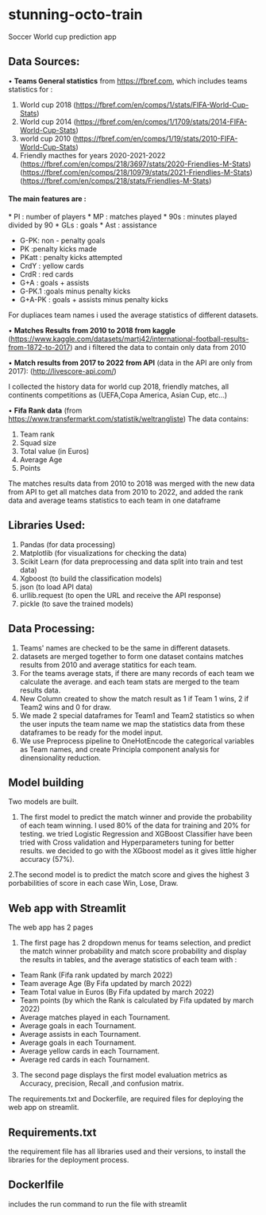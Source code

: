 # stunning-octo-train

Soccer World cup prediction app

## Data Sources:
• **Teams General statistics** from https://fbref.com, which includes teams statistics for :
  1. World cup 2018 (https://fbref.com/en/comps/1/stats/FIFA-World-Cup-Stats)
  2. World cup 2014 (https://fbref.com/en/comps/1/1709/stats/2014-FIFA-World-Cup-Stats)
  3. world cup 2010 (https://fbref.com/en/comps/1/19/stats/2010-FIFA-World-Cup-Stats)
  4. Friendly macthes for years 2020-2021-2022 
    (https://fbref.com/en/comps/218/3697/stats/2020-Friendlies-M-Stats)
    (https://fbref.com/en/comps/218/10979/stats/2021-Friendlies-M-Stats)
    (https://fbref.com/en/comps/218/stats/Friendlies-M-Stats)

#### The main features are :
  * PI : number of players
  * MP : matches played
  * 90s : minutes played divided by 90
  * GLs : goals
  * Ast : assistance
  * G-PK: non - penalty goals
  * PK :penalty kicks made
  * PKatt : penalty kicks attempted
  * CrdY : yellow cards
  * CrdR : red cards
  * G+A : goals + assists
  * G-PK.1 :goals minus penalty kicks
  * G+A-PK : goals + assists minus penalty kicks

For dupliaces team names i used the average statistics of different datasets.

• **Matches Results from 2010 to 2018 from kaggle**
  (https://www.kaggle.com/datasets/martj42/international-football-results-from-1872-to-2017)
  and i filtered the data to contain only data from 2010
  
• **Match results from 2017 to 2022 from API** (data in the API are only from 2017): 
  (http://livescore-api.com/)
  
  I collected the history data for world cup 2018, friendly matches, all continents competitions as (UEFA,Copa America, Asian Cup, etc...)
  
 • **Fifa Rank data** (from https://www.transfermarkt.com/statistik/weltrangliste)
  The data contains:
  1. Team rank
  2. Squad size
  3. Total value (in Euros)
  4. Average Age
  5. Points

The matches results data from 2010 to 2018 was merged with the new data from API to get all matches data from 2010 to 2022, and added the rank data and average teams statistics to each team in one dataframe

## Libraries Used:
1. Pandas (for data processing)
2. Matplotlib (for visualizations for checking the data)
3. Scikit Learn (for data preprocessing and data split into train and test data)
4. Xgboost (to build the classification models)
5. json (to load API data)
6. urllib.request (to open the URL and receive the API response)
7. pickle (to save the trained models)

## Data Processing:
1. Teams' names are checked to be the same in different datasets.
2. datasets are merged together to form one dataset contains matches results from 2010 and average statitics for each team.
3. For the teams average stats, if there are many records of each team we calculate the average. and each team stats are merged to the team results data.
4. New Column created to show the match result as 1 if Team 1 wins, 2 if Team2 wins and 0 for draw.
5. We made 2 special dataframes for Team1 and Team2 statistics so when the user inputs the team name we map the statistics data from these dataframes to be ready for the model input.
6. We use Preprocess pipeline to OneHotEncode the categorical variables as Team names, and create Principla component analysis for dinensionality reduction.

## Model building
Two models are built.
1. The first model to predict the match winner and provide the probability of each team winning.
I used 80% of the data for training and 20% for testing. we tried Logistic Regression and XGBoost Classifier have been tried with Cross validation and Hyperparameters tuning for better results.
  we decided to go with the XGboost model as it gives little higher accuracy (57%).

2.The second model is to predict the match score and gives the highest 3 porbabilities of score in each case Win, Lose, Draw.

## Web app with Streamlit
The web app has 2 pages
1. The first page has 2 dropdown menus for teams selection, and predict the match winner probability and match score probability and display the results in tables, and the average statistics of each team with :
- Team Rank (Fifa rank updated by march 2022)
- Team average Age (By Fifa updated by march 2022)
- Team Total value in Euros (By Fifa updated by march 2022)
- Team points (by which the Rank is calculated by Fifa updated by march 2022)
- Average matches played in each Tournament.
- Average goals in each Tournament.
- Average assists in each Tournament.
- Average goals in each Tournament.
- Average yellow cards in each Tournament.
- Average red cards in each Tournament.

3. The second page displays the first model evaluation metrics as Accuracy, precision, Recall ,and confusion matrix.

The requirements.txt and Dockerfile, are required files for deploying the web app on streamlit.
## Requirements.txt 
the requirement file has all libraries used and their versions, to install the libraries for the deployment process.

## Dockerlfile 
includes the run command to run the file with streamlit





